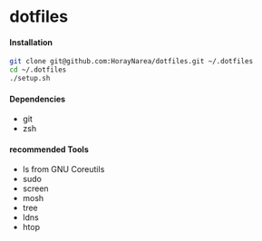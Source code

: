 # dotfiles

#### Installation
```sh
git clone git@github.com:HorayNarea/dotfiles.git ~/.dotfiles
cd ~/.dotfiles
./setup.sh
```

#### Dependencies
* git
* zsh

#### recommended Tools
* ls from GNU Coreutils
* sudo
* screen
* mosh
* tree
* ldns
* htop
